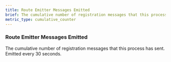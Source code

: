 ```yaml
---
title: Route Emitter Messages Emitted
brief: The cumulative number of registration messages that this process has sent. Emitted every 30 seconds.
metric_type: cumulative_counter
---
```


### Route Emitter Messages Emitted

The cumulative number of registration messages that this process has sent. Emitted every 30 seconds.